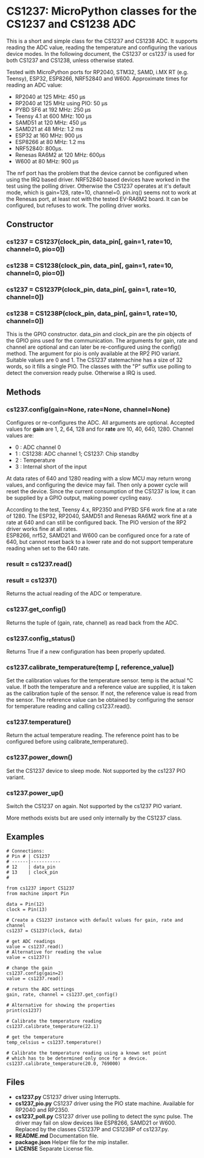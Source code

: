 # CS1237: MicroPython classes for the CS1237 and CS1238 ADC

This is a short and simple class for the CS1237 and CS1238 ADC. It supports reading
the ADC value, reading the temperature and configuring the various device
modes. In the following document, the CS1237 or cs1237 is used for both CS1237 and CS1238, unless
otherwise stated.

Tested with MicroPython ports for RP2040, STM32, SAMD, i.MX RT (e.g. Teensy),
ESP32, ESP8266, NRF52840 and W600. Approximate times for reading an ADC value:

- RP2040 at 125 MHz: 450 µs  
- RP2040 at 125 MHz using PIO: 50 µs  
- PYBD SF6 at 192 MHz: 250 µs  
- Teensy 4.1 at 600 MHz: 100 µs  
- SAMD51 at 120 MHz: 450 µs   
- SAMD21 at 48 MHz: 1.2 ms   
- ESP32 at 160 MHz: 900 µs  
- ESP8266 at 80 MHz: 1.2 ms  
- NRF52840: 800µs.  
- Renesas RA6M2 at 120 MHz: 600µs
- W600 at 80 MHz: 900 µs  

The nrf port has the problem that the device cannot be configured when using the IRQ based driver.
NRF52840 based devices have worked in the test
using the polling driver. Otherwise the CS1237 operates at it's default
mode, which is gain=128, rate=10, channel=0.
pin.irq() seems not to work at the Renesas port, at least not with the tested EV-RA6M2 board.
It can be configured, but refuses to work. The polling driver works.


## Constructor

### cs1237 = CS1237(clock_pin, data_pin[, gain=1, rate=10, channel=0, pio=0])
### cs1238 = CS1238(clock_pin, data_pin[, gain=1, rate=10, channel=0, pio=0])
### cs1237 = CS1237P(clock_pin, data_pin[, gain=1, rate=10, channel=0])
### cs1238 = CS1238P(clock_pin, data_pin[, gain=1, rate=10, channel=0])

This is the GPIO constructor. data_pin and clock_pin are the pin objects
of the GPIO pins used for the communication. The arguments for gain, rate and channel
are optional and can later be re-configured using the config() method.
The argument for pio is only available at the RP2 PIO variant. Suitable values
are 0 and 1. The CS1237 statemachine has a size of 32 words, so it fills a single PIO.
The classes with the "P" suffix use polling to detect the conversion ready pulse.
Otherwise a IRQ is used.

## Methods

### cs1237.config(gain=None, rate=None, channel=None)

Configures or re-configures the ADC. All arguments are optional.
Accepted values for **gain** are 1, 2, 64, 128 and for
**rate** are 10, 40, 640, 1280.
Channel values are:

- 0 : ADC channel 0
- 1 : CS1238: ADC channel 1; CS1237: Chip standby
- 2 : Temperature
- 3 : Internal short of the input

At data rates of 640 and 1280 reading with a slow MCU may return wrong
values, and configuring the device may fail. Then only a power cycle
will reset the device. Since the current consumption of the CS1237 is
low, it can be supplied by a GPIO output, making power cycling easy.  

According to the test, Teensy 4.x, RP2350 and PYBD SF6 work fine at a rate
of 1280. The ESP32, RP2040, SAMD51 and Renesas RA6M2 work fine
at a rate at 640 and can still be configured back. The PIO version of the RP2
driver works fine at all rates.  
ESP8266, nrf52, SAMD21 and W600 can be configured once for a rate
of 640, but cannot reset back to a lower rate and do not support
temperature reading when set to the 640 rate.


### result = cs1237.read()
### result = cs1237()

Returns the actual reading of the ADC or temperature.


### cs1237.get_config()

Returns the tuple of (gain, rate, channel) as read back from the ADC.


### cs1237.config_status()

Returns True if a new configuration has been properly updated.


### cs1237.calibrate_temperature(temp [, reference_value])

Set the calibration values for the temperature sensor. temp is the actual
°C value. If both the temperature and a reference value are supplied,
it is taken as the calibration tuple of the sensor. If not, the
reference value is read from the sensor.
The reference value can be obtained by configuring the sensor for temperature
reading and calling cs1237.read().

### cs1237.temperature()

Return the actual temperature reading. The reference point has to be
configured before using calibrate_temperature().

### cs1237.power_down()

Set the CS1237 device to sleep mode. Not supported by the cs1237 PIO variant.

### cs1237.power_up()

Switch the CS1237 on again. Not supported by the cs1237 PIO variant.


More methods exists but are used only internally by the CS1237 class.

## Examples


```
# Connections:
# Pin # | CS1237
# ------|-----------
# 12    | data_pin
# 13    | clock_pin
#

from cs1237 import CS1237
from machine import Pin

data = Pin(12)
clock = Pin(13)

# Create a CS1237 instance with default values for gain, rate and channel
cs1237 = CS1237(clock, data)

# get ADC readings
value = cs1237.read()
# Alternative for reading the value
value = cs1237()

# change the gain
cs1237.config(gain=2)
value = cs1237.read()

# return the ADC settings
gain, rate, channel = cs1237.get_config()

# Alternative for showing the properties
print(cs1237)

# Calibrate the temperature reading
cs1237.calibrate_temperature(22.1)

# get the temperature
temp_celsius = cs1237.temperature()

# Calibrate the temperature reading using a known set point
# which has to be determined only once for a device.
cs1237.calibrate_temperature(20.0, 769000)

```

## Files

- **cs1237.py** CS1237 driver using Interrupts.
- **cs1237_pio.py** CS1237 driver using the PIO state machine. Available for RP2040 and RP2350.
- **cs1237_poll.py** CS1237 driver use polling to detect the sync pulse. The
driver may fail on slow devices like ESP8266, SAMD21 or W600. Replaced by
the classes CS1237P and CS1238P of cs1237.py.
- **README.md**  Documentation file.
- **package.json** Helper file for the mip installer.
- **LICENSE** Separate License file.

